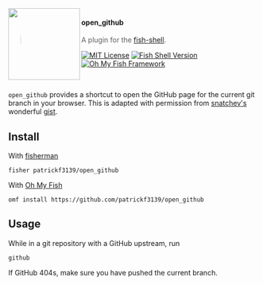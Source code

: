 <img src="https://cdn.rawgit.com/oh-my-fish/oh-my-fish/e4f1c2e0219a17e2c748b824004c8d0b38055c16/docs/logo.svg" align="left" width="144px" height="144px"/>

#### open_github
> A plugin for the [fish-shell](https://fishshell.com).

[![MIT License](https://img.shields.io/badge/license-MIT-007EC7.svg?style=flat-square)](/LICENSE)
[![Fish Shell Version](https://img.shields.io/badge/fish-v2.7.1-007EC7.svg?style=flat-square)](https://fishshell.com)
[![Oh My Fish Framework](https://img.shields.io/badge/Oh%20My%20Fish-Framework-007EC7.svg?style=flat-square)](https://www.github.com/oh-my-fish/oh-my-fish)

<br/>

`open_github` provides a shortcut to open the GitHub page for the current git branch in your browser.
This is adapted with permission from [snatchev's](https://github.com/snatchev) wonderful [gist](https://gist.github.com/snatchev/34e793af8ab1114d9e42).

## Install

With [fisherman]

```
fisher patrickf3139/open_github
```

With [Oh My Fish]
```fish
omf install https://github.com/patrickf3139/open_github
```

## Usage
While in a git repository with a GitHub upstream, run
```fish
github
```

If GitHub 404s, make sure you have pushed the current branch.

[fisherman]: https://github.com/fisherman/fisherman
[Oh My Fish]: https://github.com/oh-my-fish/oh-my-fish
